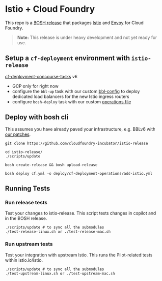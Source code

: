 # Istio + Cloud Foundry

This repo is a [BOSH release](https://github.com/cloudfoundry/bosh) that
packages [Istio](https://istio.io/) and [Envoy](https://github.com/envoyproxy/envoy) for Cloud Foundry.

> **Note:** This release is under heavy development and not yet ready for use.

## Setup a `cf-deployment` environment with `istio-release`
[cf-deployment-concourse-tasks](https://github.com/cloudfoundry/cf-deployment-concourse-tasks) v6
- GCP only for right now
- configure the `bbl-up` task with our custom [bbl-config](deploy/bbl-config) to deploy dedicated load balancers for the new Istio ingress routers
- configure `bosh-deploy` task with our custom [operations file](deploy/cf-deployment-operations)

## Deploy with bosh cli

This assumes you have already paved your infrastructure, e.g. BBLv6 with [our patches](deploy/bbl-config).

```
git clone https://github.com/cloudfoundry-incubator/istio-release

cd istio-release/
./scripts/update

bosh create-release && bosh upload-release

bosh deploy cf.yml -o deploy/cf-deployment-operations/add-istio.yml
```


## Running Tests

### Run release tests
Test your changes to istio-release. This script tests changes in copilot and in
the BOSH release.

```
./scripts/update # to sync all the submodules
./test-release-linux.sh or ./test-release-mac.sh
```

### Run upstream tests
Test your integration with upstream Istio. This runs the Pilot-related tests within
istio.io/istio.

```
./scripts/update # to sync all the submodules
./test-upstream-linux.sh or ./test-upstream-mac.sh
```
